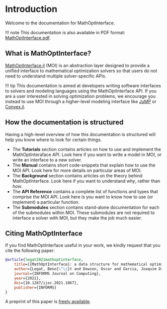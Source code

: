 # Introduction

Welcome to the documentation for MathOptInterface.

!!! note
    This documentation is also available in PDF format:
    [MathOptInterface.pdf](MathOptInterface.pdf).

## What is MathOptInterface?

[MathOptInterface.jl](https://github.com/jump-dev/MathOptInterface.jl) (MOI) is
an abstraction layer designed to provide a unified interface to mathematical
optimization solvers so that users do not need to understand multiple
solver-specific APIs.

!!! tip
    This documentation is aimed at developers writing software interfaces to
    solvers and modeling languages using the MathOptInterface API. If you are a
    user interested in solving optimization problems, we encourage you instead
    to use MOI through a higher-level modeling interface like
    [JuMP](https://github.com/jump-dev/JuMP.jl) or
    [Convex.jl](https://github.com/jump-dev/Convex.jl).

## How the documentation is structured

Having a high-level overview of how this documentation is structured will help
you know where to look for certain things.

* The **Tutorials** section contains articles on how to use and implement the
  MathOptInteraface API. Look here if you want to write a model in MOI, or write
  an interface to a new solver.
* The **Manual** contains short code-snippets that explain how to use the MOI
  API. Look here for more details on particular areas of MOI.
* The **Background** section contains articles on the theory
  behind MathOptInterface. Look here if you want to understand _why_, rather
  than _how_.
* The **API Reference** contains a complete list of functions and types that
  comprise the MOI API. Look here is you want to know how to use (or implement)
  a particular function.
* The **Submodules** section contains stand-alone documentation for each of the
  submodules within MOI. These submodules are not required to interface a solver
  with MOI, but they make the job much easier.

## Citing MathOptInterface

If you find MathOptInterface useful in your work, we kindly request that you
cite the following paper:
```bibtex
@article{legat2021mathoptinterface,
    title={{MathOptInterface}: a data structure for mathematical optimization problems},
    author={Legat, Beno{\^\i}t and Dowson, Oscar and Garcia, Joaquim Dias and Lubin, Miles},
    journal={INFORMS Journal on Computing},
    year={2021},
    doi={10.1287/ijoc.2021.1067},
    publisher={INFORMS}
}
```
A preprint of this paper is [freely available](https://arxiv.org/abs/2002.03447).

